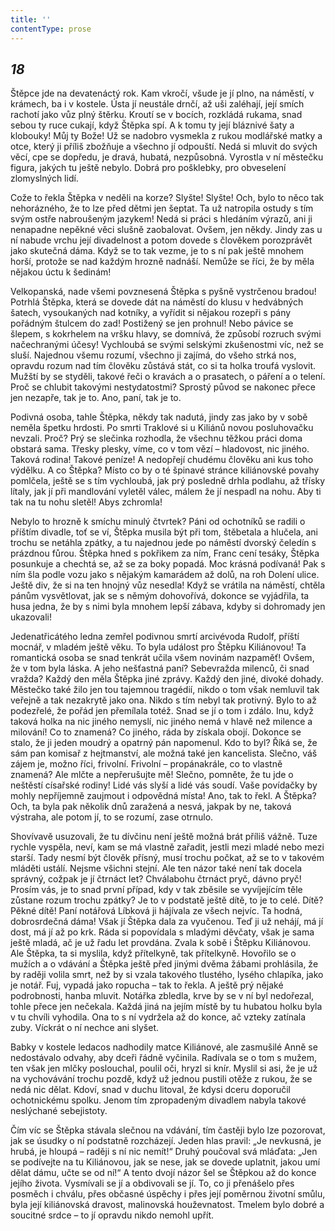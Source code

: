 ```yaml
---
title: ''
contentType: prose
---
```


<section>

## _18_

Štěpce jde na devatenáctý rok. Kam vkročí, všude je jí plno, na náměstí, v krámech, ba i v kostele. Ústa jí neustále drnčí, až uši zaléhají, její smích rachotí jako vůz plný štěrku. Kroutí se v bocích, rozkládá rukama, snad sebou ty ruce cukají, když Štěpka spí. A k tomu ty její bláznivé šaty a klobouky! Můj ty Bože! Už se nadobro vysmekla z rukou modlářské matky a otce, který ji příliš zbožňuje a všechno jí odpouští. Nedá si mluvit do svých věcí, cpe se dopředu, je dravá, hubatá, nezpůsobná. Vyrostla v ní městečku figura, jakých tu ještě nebylo. Dobrá pro pošklebky, pro obveselení zlomyslných lidí.

Cože to řekla Štěpka v neděli na korze? Slyšte! Slyšte! Och, bylo to něco tak nehorázného, že to lze před dětmi jen šeptat. Ta už natropila ostudy s tím svým ostře nabroušeným jazykem! Nedá si práci s hledáním výrazů, ani ji nenapadne nepěkné věci slušně zaobalovat. Ovšem, jen někdy. Jindy zas u ní nabude vrchu její divadelnost a potom dovede s člověkem porozprávět jako skutečná dáma. Když se to tak vezme, je to s ní pak ještě mnohem horší, protože se nad každým hrozně nadnáší. Nemůže se říci, že by měla nějakou úctu k šedinám!

Velkopanská, nade všemi povznesená Štěpka s pyšně vystrčenou bradou! Potrhlá Štěpka, která se dovede dát na náměstí do klusu v hedvábných šatech, vysoukaných nad kotníky, a vyřídit si nějakou rozepři s pány pořádným štulcem do zad! Postižený se jen prohnul! Nebo pávice se šlepem, s kokrhelem na vršku hlavy, se domnívá, že způsobí rozruch svými načechranými účesy! Vychloubá se svými selskými zkušenostmi víc, než se sluší. Najednou všemu rozumí, všechno ji zajímá, do všeho strká nos, opravdu rozum nad tím člověku zůstává stát, co si ta holka troufá vyslovit. Mužští by se styděli, takové řeči o kravách a o prasatech, o páření a o telení. Proč se chlubit takovými nestydatostmi? Sprostý původ se nakonec přece jen nezapře, tak je to. Ano, paní, tak je to.

Podivná osoba, tahle Štěpka, někdy tak nadutá, jindy zas jako by v sobě neměla špetku hrdosti. Po smrti Traklové si u Kiliánů novou posluhovačku nevzali. Proč? Prý se slečinka rozhodla, že všechnu těžkou práci doma obstará sama. Třesky plesky, víme, co v tom vězí – hladovost, nic jiného. Taková rodina! Takové peníze! A nedopřejí chudému člověku ani kus toho výdělku. A co Štěpka? Místo co by o té špinavé stránce kiliánovské povahy pomlčela, ještě se s tím vychloubá, jak prý posledně drhla podlahu, až třísky lítaly, jak jí při mandlování vyletěl válec, málem že jí nespadl na nohu. Aby ti tak na tu nohu sletěl! Abys zchromla!

Nebylo to hrozně k smíchu minulý čtvrtek? Páni od ochotníků se radili o příštím divadle, toť se ví, Štěpka musila být při tom, štěbetala a hlučela, ani trochu se netáhla zpátky, a tu najednou jede po náměstí dvorský čeledín s prázdnou fůrou. Štěpka hned s pokřikem za ním, Franc cení tesáky, Štěpka posunkuje a chechtá se, až se za boky popadá. Moc krásná podívaná! Pak s ním šla podle vozu jako s nějakým kamarádem až dolů, na roh Dolení ulice. Ještě div, že si na ten hnojný vůz nesedla! Když se vrátila na náměstí, chtěla pánům vysvětlovat, jak se s němým dohovořívá, dokonce se vyjádřila, ta husa jedna, že by s nimi byla mnohem lepší zábava, kdyby si dohromady jen ukazovali!

Jedenatřicátého ledna zemřel podivnou smrtí arcivévoda Rudolf, příští mocnář, v mladém ještě věku. To byla událost pro Štěpku Kiliánovou! Ta romantická osoba se snad tenkrát učila všem novinám nazpaměť! Ovšem, že v tom byla láska. A jeho nešťastná paní? Sebevražda milenců, či snad vražda? Každý den měla Štěpka jiné zprávy. Každý den jiné, divoké dohady. Městečko také žilo jen tou tajemnou tragédií, nikdo o tom však nemluvil tak veřejně a tak nezakrytě jako ona. Nikdo s tím nebyl tak protivný. Bylo to až podezřelé, že pořád jen přemílala totéž. Snad se jí o tom i zdálo. Inu, když taková holka na nic jiného nemyslí, nic jiného nemá v hlavě než milence a milování! Co to znamená? Co jiného, ráda by získala obojí. Dokonce se stalo, že ji jeden moudrý a opatrný pán napomenul. Kdo to byl? Říká se, že sám pan komisař z hejtmanství, ale možná také jen kancelista. Slečno, váš zájem je, možno říci, frivolní. Frivolní – propánakrále, co to vlastně znamená? Ale mlčte a nepřerušujte mě! Slečno, pomněte, že tu jde o neštěstí císařské rodiny! Lidé vás slyší a lidé vás soudí. Vaše povídačky by mohly nepříjemně zaujmout i odpovědná místa! Ano, tak to řekl. A Štěpka? Och, ta byla pak několik dnů zaražená a nesvá, jakpak by ne, taková výstraha, ale potom jí, to se rozumí, zase otrnulo.

Shovívavě usuzovali, že tu dívčinu není ještě možná brát příliš vážně. Tuze rychle vyspěla, neví, kam se má vlastně zařadit, jestli mezi mladé nebo mezi starší. Tady nesmí být člověk přísný, musí trochu počkat, až se to v takovém mláděti ustálí. Nejsme všichni stejní. Ale ten názor také není tak docela správný, cožpak je jí čtrnáct let? Chválabohu čtrnáct pryč, dávno pryč! Prosím vás, je to snad první případ, kdy v tak zběsile se vyvíjejícím těle zůstane rozum trochu zpátky? Je to v podstatě ještě dítě, to je to celé. Dítě? Pěkné dítě! Paní notářová Líbková ji hájívala ze všech nejvíc. Ta hodná, dobrosrdečná dáma! Však jí Štěpka dala za vyučenou. Teď ji už nehájí, má jí dost, má jí až po krk. Ráda si popovídala s mladými děvčaty, však je sama ještě mladá, ač je už řadu let provdána. Zvala k sobě i Štěpku Kiliánovou. Ale Štěpka, ta si myslila, když přítelkyně, tak přítelkyně. Hovořilo se o mužích a o vdávání a Štěpka ještě před jinými dvěma žábami prohlásila, že by raději volila smrt, než by si vzala takového tlustého, lysého chlapíka, jako je notář. Fuj, vypadá jako ropucha – tak to řekla. A ještě prý nějaké podrobnosti, hanba mluvit. Notářka zbledla, krve by se v ní byl nedořezal, tohle přece jen nečekala. Každá jiná na jejím místě by tu hubatou holku byla v tu chvíli vyhodila. Ona to s ní vydržela až do konce, ač vzteky zatínala zuby. Víckrát o ní nechce ani slyšet.

Babky v kostele ledacos nadhodily matce Kiliánové, ale zasmušilé Anně se nedostávalo odvahy, aby dceři řádně vyčinila. Radívala se o tom s mužem, ten však jen mlčky poslouchal, poulil oči, hryzl si knír. Myslil si asi, že je už na vychovávání trochu pozdě, když už jednou pustili otěže z rukou, že se nedá nic dělat. Kdoví, snad v duchu litoval, že kdysi dceru doporučil ochotnickému spolku. Jenom tím zpropadeným divadlem nabyla takové neslýchané sebejistoty.

Čím víc se Štěpka stávala slečnou na vdávání, tím častěji bylo lze pozorovat, jak se úsudky o ní podstatně rozcházejí. Jeden hlas pravil: „Je nevkusná, je hrubá, je hloupá – raději s ní nic nemít!“ Druhý poučoval svá mláďata: „Jen se podívejte na tu Kiliánovou, jak se nese, jak se dovede uplatnit, jakou umí dělat dámu, učte se od ní!“ A tento dvojí názor šel se Štěpkou až do konce jejího života. Vysmívali se jí a obdivovali se jí. To, co ji přenášelo přes posměch i chválu, přes občasné úspěchy i přes její poměrnou životní smůlu, byla její kiliánovská dravost, malinovská houževnatost. Tmelem bylo dobré a soucitné srdce – to jí opravdu nikdo nemohl upřít.

</section>
